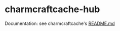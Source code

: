 # charmcraftcache-hub
Documentation: see charmcraftcache's [README.md](https://github.com/canonical/charmcraftcache#charmcraftcache)